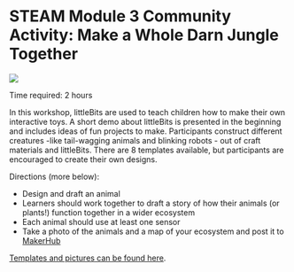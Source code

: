 
# STEAM Module 3 Community Activity: Make a Whole Darn Jungle Together

![](Images/jungleintro.png)

Time required: 2 hours

In this workshop, littleBits are used to teach children how to make their own interactive toys. A short demo about littleBits is presented in the beginning and includes ideas of fun projects to make. Participants construct different creatures -like tail-wagging animals and blinking robots - out of craft materials and littleBits. There are 8 templates available, but participants are encouraged to create their own designs.

Directions (more below):
- Design and draft an animal
- Learners should work together to draft a story of how their animals (or plants!) function together in a wider ecosystem
- Each animal should use at least one sensor
- Take a photo of the animals and a map of your ecosystem and post it to [MakerHub](http://littlebits.cc/projects)

[Templates and pictures can be found here](http://littlebits.cc/browse-lessons/let-s-make-a-techno-jungle-together).


 
